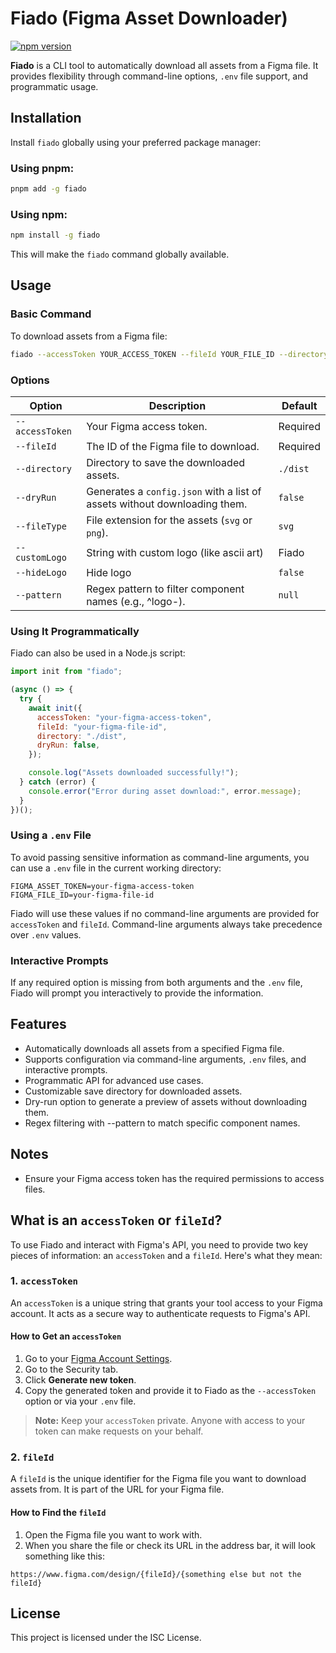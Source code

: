 # Fiado (Figma Asset Downloader)

[![npm version](https://badge.fury.io/js/fiado.svg)](https://www.npmjs.com/package/fiado)

**Fiado** is a CLI tool to automatically download all assets from a Figma file. It provides flexibility through command-line options, `.env` file support, and programmatic usage.

## Installation

Install `fiado` globally using your preferred package manager:

### Using pnpm:

```bash
pnpm add -g fiado
```

### Using npm:

```bash
npm install -g fiado
```

This will make the `fiado` command globally available.

## Usage

### Basic Command

To download assets from a Figma file:

```bash
fiado --accessToken YOUR_ACCESS_TOKEN --fileId YOUR_FILE_ID --directory ./assets
```

### Options

| Option          | Description                                                               | Default  |
| --------------- | ------------------------------------------------------------------------- | -------- |
| `--accessToken` | Your Figma access token.                                                  | Required |
| `--fileId`      | The ID of the Figma file to download.                                     | Required |
| `--directory`   | Directory to save the downloaded assets.                                  | `./dist` |
| `--dryRun`      | Generates a `config.json` with a list of assets without downloading them. | `false`  |
| `--fileType`    | File extension for the assets (`svg` or `png`).                           | `svg`    |
| `--customLogo`  | String with custom logo (like ascii art)                                  | Fiado    |
| `--hideLogo`    | Hide logo                                                                 | `false`  |
| `--pattern`     | Regex pattern to filter component names (e.g., ^logo-).                   | `null`   |

### Using It Programmatically

Fiado can also be used in a Node.js script:

```js
import init from "fiado";

(async () => {
  try {
    await init({
      accessToken: "your-figma-access-token",
      fileId: "your-figma-file-id",
      directory: "./dist",
      dryRun: false,
    });

    console.log("Assets downloaded successfully!");
  } catch (error) {
    console.error("Error during asset download:", error.message);
  }
})();
```

### Using a `.env` File

To avoid passing sensitive information as command-line arguments, you can use a `.env` file in the current working directory:

```env
FIGMA_ASSET_TOKEN=your-figma-access-token
FIGMA_FILE_ID=your-figma-file-id
```

Fiado will use these values if no command-line arguments are provided for `accessToken` and `fileId`. Command-line arguments always take precedence over `.env` values.

### Interactive Prompts

If any required option is missing from both arguments and the `.env` file, Fiado will prompt you interactively to provide the information.

## Features

- Automatically downloads all assets from a specified Figma file.
- Supports configuration via command-line arguments, `.env` files, and interactive prompts.
- Programmatic API for advanced use cases.
- Customizable save directory for downloaded assets.
- Dry-run option to generate a preview of assets without downloading them.
- Regex filtering with --pattern to match specific component names.

## Notes

- Ensure your Figma access token has the required permissions to access files.

## What is an `accessToken` or `fileId`?

To use Fiado and interact with Figma's API, you need to provide two key pieces of information: an `accessToken` and a `fileId`. Here's what they mean:

### 1. `accessToken`

An `accessToken` is a unique string that grants your tool access to your Figma account. It acts as a secure way to authenticate requests to Figma's API.

#### How to Get an `accessToken`

1. Go to your [Figma Account Settings](https://www.figma.com/settings).
2. Go to the Security tab.
3. Click **Generate new token**.
4. Copy the generated token and provide it to Fiado as the `--accessToken` option or via your `.env` file.

> **Note:** Keep your `accessToken` private. Anyone with access to your token can make requests on your behalf.

### 2. `fileId`

A `fileId` is the unique identifier for the Figma file you want to download assets from. It is part of the URL for your Figma file.

#### How to Find the `fileId`

1. Open the Figma file you want to work with.
2. When you share the file or check its URL in the address bar, it will look something like this:

`https://www.figma.com/design/{fileId}/{something else but not the fileId}`

## License

This project is licensed under the ISC License.
